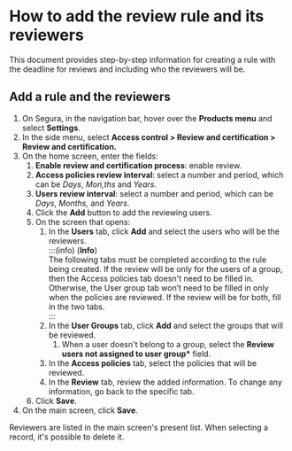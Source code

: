 # How to add the review rule and its reviewers

This document provides step-by-step information for creating a rule with the deadline for reviews and including who the reviewers will be.

## **Add a rule and the reviewers**

1. On Segura, in the navigation bar, hover over the **Products menu** and select **Settings**.  
2. In the side menu, select **Access control \> Review and certification \> Review and certification.**  
3. On the home screen, enter the fields:  
   1. **Enable review and certification process**: enable review.  
   2. **Access policies review interval**: select a number and period, which can be *Days*, *Mon,ths* and *Years*.  
   3. **Users review interval**: select a number and period, which can be *Days*, *Months,* and *Years*.  
   4. Click the **Add** button to add the reviewing users.  
   5. On the screen that opens:  
      1. In the **Users** tab, click **Add** and select the users who will be the reviewers.  
         :::(info) (**Info**)  
         The following tabs must be completed according to the rule being created. If the review will be only for the users of a group, then the Access policies tab doesn't need to be filled in. Otherwise, the User group tab won’t need to be filled in only when the policies are reviewed. If the review will be for both, fill in the two tabs.   
         :::  
      2. In the **User Groups** tab, click **Add** and select the groups that will be reviewed.  
         1. When a user doesn't belong to a group, select the **Review users not assigned to user group\*** field.  
      3. In the **Access policies** tab, select the policies that will be reviewed.  
      4. In the **Review** tab, review the added information. To change any information, go back to the specific tab.  
   6. Click **Save**.  
4. On the main screen, click **Save**.

Reviewers are listed in the main screen's present list. When selecting a record, it's possible to delete it.